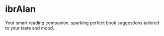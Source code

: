 # ibrAIan
 Your smart reading companion, sparking perfect book suggestions tailored to your taste and mood.
